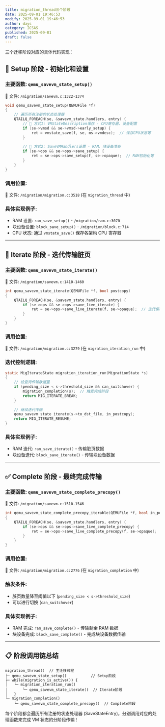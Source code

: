 ```yaml
---
title: migration_thread三个阶段
date: 2025-09-01 19:46:53
modify: 2025-09-01 19:46:53
author: days
category: ICSAS
published: 2025-09-01
draft: false
---
```


三个迁移阶段对应的具体代码实现：

## 🎯 Setup 阶段 - 初始化和设置

### 主要函数: `qemu_savevm_state_setup()` 

📍 文件: `/migration/savevm.c:1322-1374`

```c
void qemu_savevm_state_setup(QEMUFile *f)
{
    // 遍历所有注册的状态处理器
    QTAILQ_FOREACH(se, &savevm_state.handlers, entry) {
        // 🔸 方式1: VMStateDescription保存 - CPU寄存器、设备配置
        if (se->vmsd && se->vmsd->early_setup) {
            ret = vmstate_save(f, se, ms->vmdesc);  // 保存CPU状态等
        }
        
        // 🔸 方式2: SaveVMHandlers设置 - RAM、块设备准备
        if (se->ops && se->ops->save_setup) {
            ret = se->ops->save_setup(f, se->opaque);  // RAM初始化等
        }
    }
}
```

### 调用位置: 

📍 文件: `/migration/migration.c:3518` (在 `migration_thread` 中)

### 具体实现例子:
- RAM 设置: `ram_save_setup()` - `/migration/ram.c:3070`
- 块设备设置: `block_save_setup()` - `/migration/block.c:714`
- CPU 状态: 通过 `vmstate_save()` 保存各架构 CPU 寄存器

---

## 🔄 Iterate 阶段 - 迭代传输脏页

### 主要函数: `qemu_savevm_state_iterate()`

📍 文件: `/migration/savevm.c:1410-1460`

```c
int qemu_savevm_state_iterate(QEMUFile *f, bool postcopy)
{
    QTAILQ_FOREACH(se, &savevm_state.handlers, entry) {
        if (se->ops && se->ops->save_live_iterate) {
            ret = se->ops->save_live_iterate(f, se->opaque);  // 迭代保存脏页
        }
    }
}
```

### 调用位置: 

📍 文件: `/migration/migration.c:3279` (在 `migration_iteration_run` 中)

### 迭代控制逻辑:
```c
static MigIterateState migration_iteration_run(MigrationState *s)
{
    // 检查待传输数据量
    if (pending_size < s->threshold_size && can_switchover) {
        migration_completion(s);  // 触发完成阶段
        return MIG_ITERATE_BREAK;
    }
    
    // 继续迭代传输
    qemu_savevm_state_iterate(s->to_dst_file, in_postcopy);
    return MIG_ITERATE_RESUME;
}
```

### 具体实现例子:
- RAM 迭代: `ram_save_iterate()` - 传输脏页数据
- 块设备迭代: `block_save_iterate()` - 传输块设备数据

---

## ✅ Complete 阶段 - 最终完成传输

### 主要函数: `qemu_savevm_state_complete_precopy()`

📍 文件: `/migration/savevm.c:1510-1546`

```c
int qemu_savevm_state_complete_precopy_iterable(QEMUFile *f, bool in_postcopy)
{
    QTAILQ_FOREACH(se, &savevm_state.handlers, entry) {
        if (se->ops && se->ops->save_live_complete_precopy) {
            ret = se->ops->save_live_complete_precopy(f, se->opaque);  // 最终完成传输
        }
    }
}
```

### 调用位置: 

📍 文件: `/migration/migration.c:2776` (在 `migration_completion` 中)

### 触发条件:
- 脏页数量降至阈值以下 (`pending_size < s->threshold_size`)
- 可以进行切换 (`can_switchover`)

### 具体实现例子:
- RAM 完成: `ram_save_complete()` - 传输剩余 RAM 数据
- 块设备完成: `block_save_complete()` - 完成块设备数据传输

---

## 📋 阶段调用链总结

```
migration_thread()  // 主迁移线程
├─ qemu_savevm_state_setup()           // Setup阶段
├─ while(migration_is_active()) {
│   └─ migration_iteration_run()
│       └─ qemu_savevm_state_iterate()  // Iterate阶段
│   }
└─ migration_completion()
    └─ qemu_savevm_state_complete_precopy()  // Complete阶段
```

每个阶段都会遍历所有注册的状态处理器 (SaveStateEntry)，分别调用对应的处理函数来完成 VM 状态的分阶段传输！
